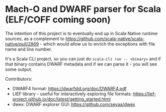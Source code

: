 # Mach-O and DWARF parser for Scala (ELF/COFF coming soon)

The intention of this project is to eventually end up in Scala Native runtime sources,
as a complement to https://github.com/scala-native/scala-native/pull/2869 - 
which would allow us to enrich the exceptions with file name and line number.

It's a Scala CLI project, so you can just do `scala-cli run -- <binary>` and 
if that binary contains DWARF metadata and if we can parse it - you will see some output.

Contributors:

- DWARF4 format: https://dwarfstd.org/doc/DWARF4.pdf
- LIEF library - useful for interactively exploring file formats: https://lief-project.github.io/doc/latest/getting_started.html
- dwex: DWARF explorer GUI: https://github.com/sevaa/dwex
